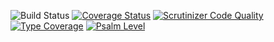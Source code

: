 ![Build Status](https://github.com/simplesamlphp/simplesamlphp-module-radius/workflows/CI/badge.svg?branch=master)
[![Coverage Status](https://codecov.io/gh/simplesamlphp/simplesamlphp-module-radius/branch/master/graph/badge.svg)](https://codecov.io/gh/simplesamlphp/simplesamlphp-module-radius)
[![Scrutinizer Code Quality](https://scrutinizer-ci.com/g/simplesamlphp/simplesamlphp-module-radius/badges/quality-score.png?b=master)](https://scrutinizer-ci.com/g/simplesamlphp/simplesamlphp-module-radius/?branch=master)
[![Type Coverage](https://shepherd.dev/github/simplesamlphp/simplesamlphp-module-radius/coverage.svg)](https://shepherd.dev/github/simplesamlphp/simplesamlphp-module-radius)
[![Psalm Level](https://shepherd.dev/github/simplesamlphp/simplesamlphp-module-radius/level.svg)](https://shepherd.dev/github/simplesamlphp/simplesamlphp-module-radius)
